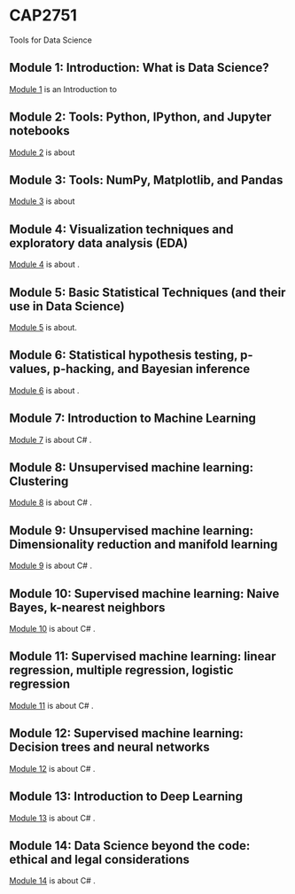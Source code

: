 # CAP2751
Tools for Data Science


## Module 1: Introduction: What is Data Science?
[Module 1](./Module_1/README.md) is an Introduction to 

## Module 2: Tools: Python, IPython, and Jupyter notebooks
[Module 2](./Module_2/README.md) is about

## Module 3: Tools: NumPy, Matplotlib, and Pandas
[Module 3](./Module_3/README.md) is about 

## Module 4: Visualization techniques and exploratory data analysis (EDA)
[Module 4](./Module_4/README.md) is about .

## Module 5: Basic Statistical Techniques (and their use in Data Science)
[Module 5](./Module_5/README.md) is about.

## Module 6: Statistical hypothesis testing, p-values, p-hacking, and Bayesian inference
[Module 6](./Module_6/README.md) is about .

## Module 7: Introduction to Machine Learning
[Module 7](./Module_7/README.md) is about C# .

## Module 8: Unsupervised machine learning: Clustering
[Module 8](./Module_8/README.md) is about C# .

## Module 9: Unsupervised machine learning: Dimensionality reduction and manifold learning
[Module 9](./Module_9/README.md) is about C# .

## Module 10: Supervised machine learning: Naive Bayes, k-nearest neighbors
[Module 10](./Module_10/README.md) is about C# .

## Module 11: Supervised machine learning: linear regression, multiple regression, logistic regression
[Module 11](./Module_11/README.md) is about C# .

## Module 12: Supervised machine learning: Decision trees and neural networks
[Module 12](./Module_12/README.md) is about C# .

## Module 13: Introduction to Deep Learning
[Module 13](./Module_13/README.md) is about C# .

## Module 14: Data Science beyond the code: ethical and legal considerations
[Module 14](./Module_14/README.md) is about C# .
